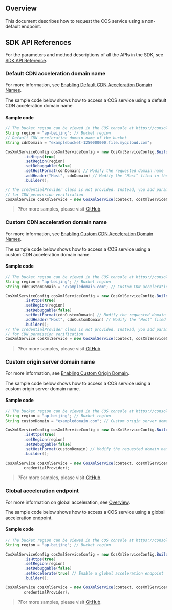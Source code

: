 ## Overview

This document describes how to request the COS service using a non-default endpoint.

## SDK API References

For the parameters and method descriptions of all the APIs in the SDK, see [SDK API Reference](https://cos-android-sdk-doc-1253960454.file.myqcloud.com/).

### Default CDN acceleration domain name

For more information, see [Enabling Default CDN Acceleration Domain Names](https://intl.cloud.tencent.com/document/product/436/31505).

The sample code below shows how to access a COS service using a default CDN acceleration domain name.

#### Sample code

[//]: # ".cssg-snippet-set-cdn-domain"
```java
// The bucket region can be viewed in the COS console at https://console.cloud.tencent.com/cos5/bucket/. For more information about regions, see https://intl.cloud.tencent.com/document/product/436/6224.
String region = "ap-beijing"; // Bucket region
// Default CDN acceleration domain name of the bucket
String cdnDomain = "examplebucket-1250000000.file.myqcloud.com";

CosXmlServiceConfig cosXmlServiceConfig = new CosXmlServiceConfig.Builder()
        .isHttps(true)
        .setRegion(region)
        .setDebuggable(false)
        .setHostFormat(cdnDomain) // Modify the requested domain name
        .addHeader("Host", cdnDomain) // Modify the “Host” filed in the header
        .builder();

// The credentialProvider class is not provided. Instead, you add parameters to the URL when downloading
// for CDN permission verification
CosXmlService cosXmlService = new CosXmlService(context, cosXmlServiceConfig);
```

>?For more samples, please visit [GitHub](https://github.com/tencentyun/cos-snippets/tree/master/Android/app/src/androidTest/java/com/tencent/qcloud/cosxml/cssg/SetCustomDomain.java).

### Custom CDN acceleration domain name

For more information, see [Enabling Custom CDN Acceleration Domain Names](https://intl.cloud.tencent.com/document/product/436/31506).

The sample code below shows how to access a COS service using a custom CDN acceleration domain name.

#### Sample code

[//]: # ".cssg-snippet-set-cdn-custom-domain"
```java
// The bucket region can be viewed in the COS console at https://console.cloud.tencent.com/cos5/bucket/. For more information about regions, see https://intl.cloud.tencent.com/document/product/436/6224.
String region = "ap-beijing"; // Bucket region
String cdnCustomDomain = "exampledomain.com"; // Custom CDN acceleration domain name

CosXmlServiceConfig cosXmlServiceConfig = new CosXmlServiceConfig.Builder()
        .isHttps(true)
        .setRegion(region)
        .setDebuggable(false)
        .setHostFormat(cdnCustomDomain) // Modify the requested domain name
        .addHeader("Host", cdnCustomDomain) // Modify the “Host” filed in the header
        .builder();
// The credentialProvider class is not provided. Instead, you add parameters to the URL when downloading
// for CDN permission verification
CosXmlService cosXmlService = new CosXmlService(context, cosXmlServiceConfig);
```

>?For more samples, please visit [GitHub](https://github.com/tencentyun/cos-snippets/tree/master/Android/app/src/androidTest/java/com/tencent/qcloud/cosxml/cssg/SetCustomDomain.java).

### Custom origin server domain name

For more information, see [Enabling Custom Origin Domain](https://intl.cloud.tencent.com/document/product/436/31507).

The sample code below shows how to access a COS service using a custom origin server domain name.

#### Sample code

[//]: # ".cssg-snippet-set-custom-domain"
```java
// The bucket region can be viewed in the COS console at https://console.cloud.tencent.com/cos5/bucket/. For more information about regions, see https://intl.cloud.tencent.com/document/product/436/6224.
String region = "ap-beijing"; // Bucket region
String customDomain = "exampledomain.com"; // Custom origin server domain name

CosXmlServiceConfig cosXmlServiceConfig = new CosXmlServiceConfig.Builder()
        .isHttps(true)
        .setRegion(region)
        .setDebuggable(false)
        .setHostFormat(customDomain) // Modify the requested domain name
        .builder();

CosXmlService cosXmlService = new CosXmlService(context, cosXmlServiceConfig,
        credentialProvider);
```

>?For more samples, please visit [GitHub](https://github.com/tencentyun/cos-snippets/tree/master/Android/app/src/androidTest/java/com/tencent/qcloud/cosxml/cssg/SetCustomDomain.java).

### Global acceleration endpoint

For more information on global acceleration, see [Overview](https://intl.cloud.tencent.com/document/product/436/33409).

The sample code below shows how to access a COS service using a global acceleration endpoint.

#### Sample code

[//]: # ".cssg-snippet-set-accelerate-domain"
```java
// The bucket region can be viewed in the COS console at https://console.cloud.tencent.com/cos5/bucket/. For more information about regions, see https://intl.cloud.tencent.com/document/product/436/6224.
String region = "ap-beijing"; // Bucket region

CosXmlServiceConfig cosXmlServiceConfig = new CosXmlServiceConfig.Builder()
        .isHttps(true)
        .setRegion(region)
        .setDebuggable(false)
        .setAccelerate(true) // Enable a global acceleration endpoint
        .builder();

CosXmlService cosXmlService = new CosXmlService(context, cosXmlServiceConfig,
        credentialProvider);
```

>?For more samples, please visit [GitHub](https://github.com/tencentyun/cos-snippets/tree/master/Android/app/src/androidTest/java/com/tencent/qcloud/cosxml/cssg/SetCustomDomain.java).
